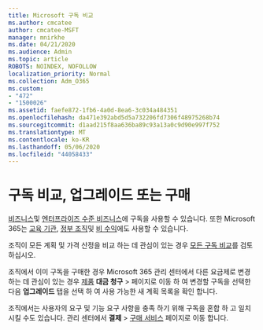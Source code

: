 ```yaml
---
title: Microsoft 구독 비교
ms.author: cmcatee
author: cmcatee-MSFT
manager: mnirkhe
ms.date: 04/21/2020
ms.audience: Admin
ms.topic: article
ROBOTS: NOINDEX, NOFOLLOW
localization_priority: Normal
ms.collection: Adm_O365
ms.custom:
- "472"
- "1500026"
ms.assetid: faefe872-1fb6-4a0d-8ea6-3c034a484351
ms.openlocfilehash: da471e392abd5d5a732206fd7306f48975268b74
ms.sourcegitcommit: d1aad215f8aa636ba89c93a13a0c9d90e997f752
ms.translationtype: MT
ms.contentlocale: ko-KR
ms.lasthandoff: 05/06/2020
ms.locfileid: "44058433"
---
```

# <a name="compare-upgrade-or-purchase-subscriptions"></a>구독 비교, 업그레이드 또는 구매
  
[비즈니스](https://products.office.com/compare-all-microsoft-office-products?tab=2)및 [엔터프라이즈 수준 비즈니스](https://products.office.com/business/compare-more-office-365-for-business-plans)에 구독을 사용할 수 있습니다. 또한 Microsoft 365는 [교육 기관](https://products.office.com/academic/compare-office-365-education-plans), [정부 조직](https://products.office.com/government/compare-office-365-government-plans)및 [비 수익](https://products.office.com/nonprofit/office-365-nonprofit-plans-and-pricing?tab=1)에도 사용할 수 있습니다.
  
조직이 모든 계획 및 가격 산정을 비교 하는 데 관심이 있는 경우 [모든 구독 비교](https://products.office.com/business/compare-more-office-365-for-business-plans)를 검토 하십시오.
  
조직에서 이미 구독을 구매한 경우 Microsoft 365 관리 센터에서 다른 요금제로 변경 하는 데 관심이 있는 경우 [제품](https://go.microsoft.com/fwlink/p/?linkid=842054) **대금 청구** \> 페이지로 이동 하 여 변경할 구독을 선택한 다음 **업그레이드** 탭을 선택 하 여 사용 가능한 새 계획 목록을 확인 합니다.
  
조직에서는 사용자의 요구 및 기능 요구 사항을 충족 하기 위해 구독을 혼합 하 고 일치 시킬 수도 있습니다. 관리 센터에서 **결제** \> [구매 서비스](https://go.microsoft.com/fwlink/p/?linkid=868433) 페이지로 이동 합니다.